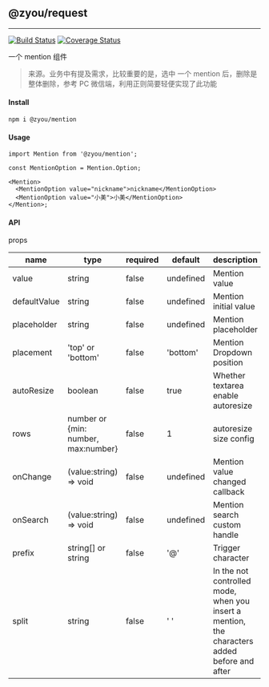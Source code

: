 ## @zyou/request

---

[![Build Status](https://travis-ci.org/raohong/mention.svg?branch=master)](https://travis-ci.org/raohong/mention) [![Coverage Status](https://coveralls.io/repos/github/raohong/mention/badge.svg?branch=master)](https://coveralls.io/github/raohong/mention?branch=master)

一个 mention 组件

> 来源。业务中有提及需求，比较重要的是，选中 一个 mention 后，删除是整体删除，参考 PC 微信端，利用正则简要轻便实现了此功能

#### Install

`npm i @zyou/mention`

#### Usage

```tsx
import Mention from '@zyou/mention';

const MentionOption = Mention.Option;

<Mention>
  <MentionOption value="nickname">nickname</MentionOption>
  <MentionOption value="小美">小美</MentionOption>
</Mention>;
```

#### API

props

| name         | type                                | required | default   | description                                                                                  |
| ------------ | ----------------------------------- | -------- | --------- | -------------------------------------------------------------------------------------------- |
| value        | string                              | false    | undefined | Mention value                                                                                |
| defaultValue | string                              | false    | undefined | Mention initial value                                                                        |
| placeholder  | string                              | false    | undefined | Mention placeholder                                                                          |
| placement    | 'top' or 'bottom'                   | false    | 'bottom'  | Mention Dropdown position                                                                    |
| autoResize   | boolean                             | false    | true      | Whether textarea enable autoresize                                                           |
| rows         | number or {min: number, max:number} | false    | 1         | autoresize size config                                                                       |
| onChange     | (value:string) => void              | false    | undefined | Mention value changed callback                                                               |
| onSearch     | (value:string) => void              | false    | undefined | Mention search custom handle                                                                 |
| prefix       | string[] or string                  | false    | '@'       | Trigger character                                                                            |
| split        | string                              | false    | ' '       | In the not controlled mode, when you insert a mention, the characters added before and after |
